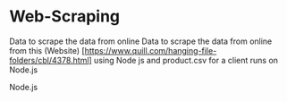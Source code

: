 # Web-Scraping
Data to scrape the data from online
Data to scrape the data from online from this (Website) [https://www.quill.com/hanging-file-folders/cbl/4378.html] using Node js 
and product.csv for a client runs on Node.js

Node.js
